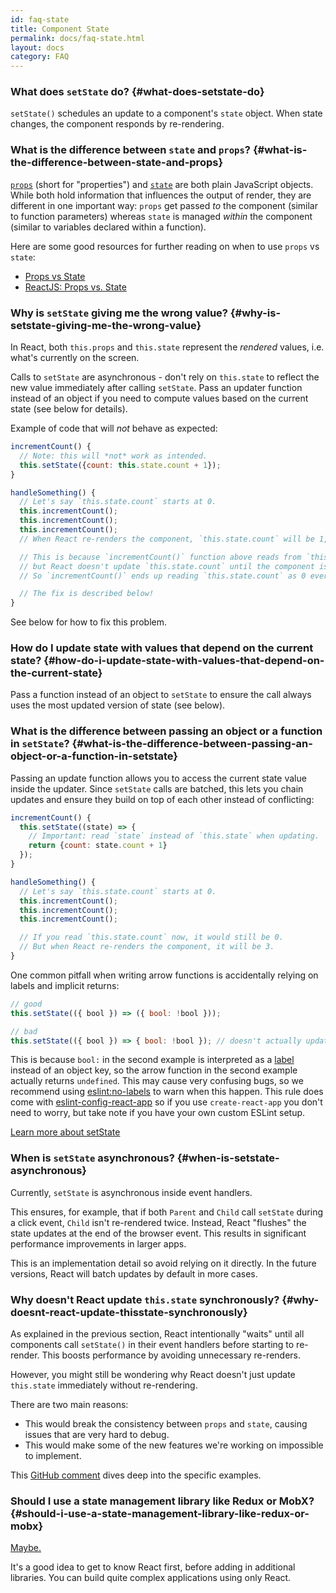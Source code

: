 ```yaml
---
id: faq-state
title: Component State
permalink: docs/faq-state.html
layout: docs
category: FAQ
---
```


### What does `setState` do? {#what-does-setstate-do}

`setState()` schedules an update to a component's `state` object. When state changes, the component responds by re-rendering.

### What is the difference between `state` and `props`? {#what-is-the-difference-between-state-and-props}

[`props`](/docs/components-and-props.html) (short for "properties") and [`state`](/docs/state-and-lifecycle.html) are both plain JavaScript objects. While both hold information that influences the output of render, they are different in one important way: `props` get passed *to* the component (similar to function parameters) whereas `state` is managed *within* the component (similar to variables declared within a function).

Here are some good resources for further reading on when to use `props` vs `state`:
* [Props vs State](https://github.com/uberVU/react-guide/blob/master/props-vs-state.md)
* [ReactJS: Props vs. State](https://lucybain.com/blog/2016/react-state-vs-pros/)

### Why is `setState` giving me the wrong value? {#why-is-setstate-giving-me-the-wrong-value}

In React, both `this.props` and `this.state` represent the *rendered* values, i.e. what's currently on the screen.

Calls to `setState` are asynchronous - don't rely on `this.state` to reflect the new value immediately after calling `setState`. Pass an updater function instead of an object if you need to compute values based on the current state (see below for details).

Example of code that will *not* behave as expected:

```jsx
incrementCount() {
  // Note: this will *not* work as intended.
  this.setState({count: this.state.count + 1});
}

handleSomething() {
  // Let's say `this.state.count` starts at 0.
  this.incrementCount();
  this.incrementCount();
  this.incrementCount();
  // When React re-renders the component, `this.state.count` will be 1, but you expected 3.

  // This is because `incrementCount()` function above reads from `this.state.count`,
  // but React doesn't update `this.state.count` until the component is re-rendered.
  // So `incrementCount()` ends up reading `this.state.count` as 0 every time, and sets it to 1.

  // The fix is described below!
}
```

See below for how to fix this problem.

### How do I update state with values that depend on the current state? {#how-do-i-update-state-with-values-that-depend-on-the-current-state}

Pass a function instead of an object to `setState` to ensure the call always uses the most updated version of state (see below). 

### What is the difference between passing an object or a function in `setState`? {#what-is-the-difference-between-passing-an-object-or-a-function-in-setstate}

Passing an update function allows you to access the current state value inside the updater. Since `setState` calls are batched, this lets you chain updates and ensure they build on top of each other instead of conflicting:

```jsx
incrementCount() {
  this.setState((state) => {
    // Important: read `state` instead of `this.state` when updating.
    return {count: state.count + 1}
  });
}

handleSomething() {
  // Let's say `this.state.count` starts at 0.
  this.incrementCount();
  this.incrementCount();
  this.incrementCount();

  // If you read `this.state.count` now, it would still be 0.
  // But when React re-renders the component, it will be 3.
}
```

One common pitfall when writing arrow functions is accidentally relying on labels and implicit returns:

```js
// good
this.setState(({ bool }) => ({ bool: !bool }));

// bad
this.setState(({ bool }) => { bool: !bool }); // doesn't actually update state
```

This is because `bool:` in the second example is interpreted as a [label](https://developer.mozilla.org/en-US/docs/Web/JavaScript/Reference/Statements/label) instead of an object key, so the arrow function in the second example actually returns `undefined`. This may cause very confusing bugs, so we recommend using [eslint:no-labels](https://eslint.org/docs/rules/no-labels) to warn when this happen. This rule does come with [eslint-config-react-app](https://github.com/facebook/create-react-app/blob/d36603979591f37eed6f7a3efcba136e7547e75d/packages/eslint-config-react-app/index.js#L81) so if you use `create-react-app` you don't need to worry, but take note if you have your own custom ESLint setup.

[Learn more about setState](/docs/react-component.html#setstate)

### When is `setState` asynchronous? {#when-is-setstate-asynchronous}

Currently, `setState` is asynchronous inside event handlers.

This ensures, for example, that if both `Parent` and `Child` call `setState` during a click event, `Child` isn't re-rendered twice. Instead, React "flushes" the state updates at the end of the browser event. This results in significant performance improvements in larger apps.

This is an implementation detail so avoid relying on it directly. In the future versions, React will batch updates by default in more cases.

### Why doesn't React update `this.state` synchronously? {#why-doesnt-react-update-thisstate-synchronously}

As explained in the previous section, React intentionally "waits" until all components call `setState()` in their event handlers before starting to re-render. This boosts performance by avoiding unnecessary re-renders.

However, you might still be wondering why React doesn't just update `this.state` immediately without re-rendering.

There are two main reasons:

* This would break the consistency between `props` and `state`, causing issues that are very hard to debug.
* This would make some of the new features we're working on impossible to implement.

This [GitHub comment](https://github.com/facebook/react/issues/11527#issuecomment-360199710) dives deep into the specific examples.

### Should I use a state management library like Redux or MobX? {#should-i-use-a-state-management-library-like-redux-or-mobx}

[Maybe.](https://redux.js.org/faq/general#when-should-i-use-redux)

It's a good idea to get to know React first, before adding in additional libraries. You can build quite complex applications using only React.
